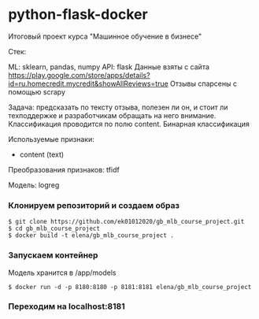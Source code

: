 # python-flask-docker
Итоговый проект курса "Машинное обучение в бизнесе"

Стек:

ML: sklearn, pandas, numpy
API: flask
Данные взяты с сайта https://play.google.com/store/apps/details?id=ru.homecredit.mycredit&showAllReviews=true
Отзывы спарсены с помощью scrapy

Задача: предсказать по тексту отзыва, полезен ли он, и стоит ли техподдержке и разработчикам обращать на него внимание. 
Классификация проводится по полю content. Бинарная классификация

Используемые признаки:

- content (text)

Преобразования признаков: tfidf

Модель: logreg

### Клонируем репозиторий и создаем образ
```
$ git clone https://github.com/ek01012020/gb_mlb_course_project.git
$ cd gb_mlb_course_project
$ docker build -t elena/gb_mlb_course_project .
```

### Запускаем контейнер

Модель хранится в /app/models
```
$ docker run -d -p 8180:8180 -p 8181:8181 elena/gb_mlb_course_project
```

### Переходим на localhost:8181
